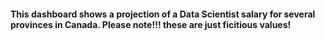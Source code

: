 #### This dashboard shows a projection of a Data Scientist salary for several provinces in Canada. Please note!!! these are just ficitious values!
